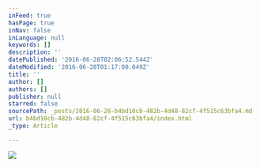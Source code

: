 ```yaml
---
inFeed: true
hasPage: true
inNav: false
inLanguage: null
keywords: []
description: ''
datePublished: '2016-06-28T02:06:52.544Z'
dateModified: '2016-06-28T01:17:00.049Z'
title: ''
author: []
authors: []
publisher: null
starred: false
sourcePath: _posts/2016-06-28-b4bd10cb-482b-4d48-82cf-4f515c63bfa4.md
url: b4bd10cb-482b-4d48-82cf-4f515c63bfa4/index.html
_type: Article

---
```

![](https://the-grid-user-content.s3-us-west-2.amazonaws.com/c58d42fb-51e6-4467-85c5-535450867f8a.jpg)